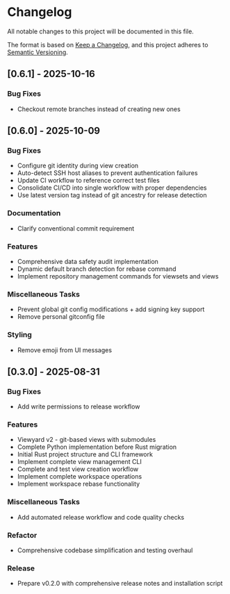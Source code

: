 # Changelog

All notable changes to this project will be documented in this file.

The format is based on [Keep a Changelog](https://keepachangelog.com/en/1.0.0/),
and this project adheres to [Semantic Versioning](https://semver.org/spec/v2.0.0.html).

## [0.6.1] - 2025-10-16

### Bug Fixes

- Checkout remote branches instead of creating new ones

## [0.6.0] - 2025-10-09

### Bug Fixes

- Configure git identity during view creation
- Auto-detect SSH host aliases to prevent authentication failures
- Update CI workflow to reference correct test files
- Consolidate CI/CD into single workflow with proper dependencies
- Use latest version tag instead of git ancestry for release detection

### Documentation

- Clarify conventional commit requirement

### Features

- Comprehensive data safety audit implementation
- Dynamic default branch detection for rebase command
- Implement repository management commands for viewsets and views

### Miscellaneous Tasks

- Prevent global git config modifications + add signing key support
- Remove personal gitconfig file

### Styling

- Remove emoji from UI messages

## [0.3.0] - 2025-08-31

### Bug Fixes

- Add write permissions to release workflow

### Features

- Viewyard v2 - git-based views with submodules
- Complete Python implementation before Rust migration
- Initial Rust project structure and CLI framework
- Implement complete view management CLI
- Complete and test view creation workflow
- Implement complete workspace operations
- Implement workspace rebase functionality

### Miscellaneous Tasks

- Add automated release workflow and code quality checks

### Refactor

- Comprehensive codebase simplification and testing overhaul

### Release

- Prepare v0.2.0 with comprehensive release notes and installation script

<!-- generated by git-cliff -->
